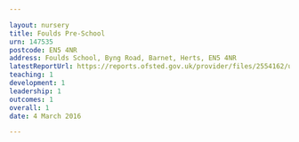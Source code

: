 ```yaml
---

layout: nursery
title: Foulds Pre-School
urn: 147535
postcode: EN5 4NR
address: Foulds School, Byng Road, Barnet, Herts, EN5 4NR
latestReportUrl: https://reports.ofsted.gov.uk/provider/files/2554162/urn/147535.pdf
teaching: 1
development: 1
leadership: 1
outcomes: 1
overall: 1
date: 4 March 2016

---
```

